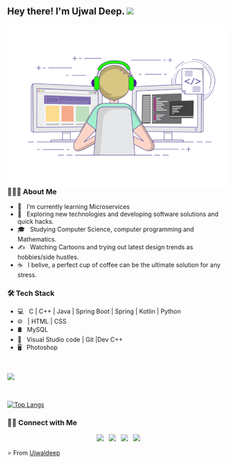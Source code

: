 <h2> Hey there! I'm Ujwal Deep. <img src="https://github.com/souvikguria98/souvikguria98/blob/master/Hi.gif" width="25"></h2>
<img align="right" alt="GIF" src="https://github.com/Ujwaldeep/Ujwaldeep/blob/main/gif3.gif" width="500"/>

<h3> 👨🏻‍💻 About Me </h3>

- 🔭 &nbsp; I’m currently learning Microservices
- 🤔 &nbsp; Exploring new technologies and developing software solutions and quick hacks.
- 🎓 &nbsp; Studying Computer Science, computer programming and Mathematics.
- ✍️ &nbsp; Watching Cartoons and trying out latest design trends as hobbies/side hustles.
- ☕ &nbsp; I belive, a perfect cup of coffee can be the ultimate solution for any stress. 

<h3>🛠 Tech Stack</h3>

- 💻 &nbsp; C | C++  | Java | Spring Boot | Spring | Kotlin | Python  
- 🌐 &nbsp;  | HTML | CSS 
- 🛢 &nbsp; MySQL
- 🔧 &nbsp;  Visual Studio code | Git |Dev C++
- 🖥 &nbsp; Photoshop

<br>

<img src="https://github-readme-stats.vercel.app/api?username=ujwaldeep&theme=gruvbox&show_icons=false"></img>

</br>

[![Top Langs](https://github-readme-stats.vercel.app/api/top-langs/?username=Ujwaldeep&layout=compact&text_color=daf7dc&bg_color=151515)](https://github.com/Ujwaldeep/github-readme-stats)


<h3> 🤝🏻 Connect with Me </h3>

<p align="center">
&nbsp; <a href="https://twitter.com/Ujwaldeep530"_blank" rel="noopener noreferrer"><img src="https://img.icons8.com/plasticine/100/000000/twitter.png" width="50" /></a>  
&nbsp; <a href="https://www.instagram.com/ujwaldeep1/" target="_blank" rel="noopener noreferrer"><img src="https://img.icons8.com/plasticine/100/000000/instagram-new.png" width="50" /></a>  
&nbsp; <a href="https://www.linkedin.com/in/ujwal-deep-a56309186/" target="_blank" rel="noopener noreferrer"><img src="https://img.icons8.com/plasticine/100/000000/linkedin.png" width="50" /></a>
&nbsp; <a href="mailto:Ujwaldeep530@gmail.com" target="_blank" rel="noopener noreferrer"><img src="https://img.icons8.com/plasticine/100/000000/gmail.png"  width="50" /></a>
</p>

⭐️ From [Ujwaldeep](https://github.com/ujwaldeep)

  


